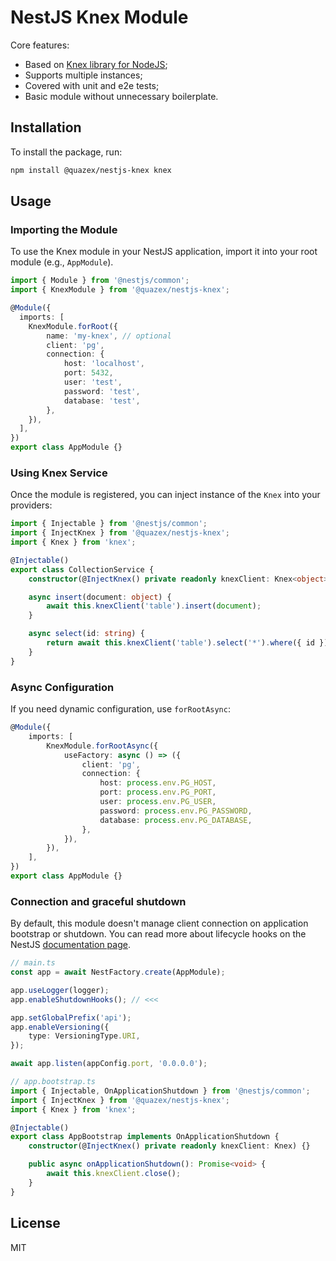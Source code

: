 # NestJS Knex Module

Core features:

- Based on [Knex library for NodeJS](https://github.com/knex/knex);
- Supports multiple instances;
- Covered with unit and e2e tests;
- Basic module without unnecessary boilerplate.

## Installation

To install the package, run:

```sh
npm install @quazex/nestjs-knex knex
```

## Usage

### Importing the Module

To use the Knex module in your NestJS application, import it into your root module (e.g., `AppModule`).

```typescript
import { Module } from '@nestjs/common';
import { KnexModule } from '@quazex/nestjs-knex';

@Module({
  imports: [
    KnexModule.forRoot({
        name: 'my-knex', // optional
        client: 'pg',
        connection: {
            host: 'localhost',
            port: 5432,
            user: 'test',
            password: 'test',
            database: 'test',
        },
    }),
  ],
})
export class AppModule {}
```

### Using Knex Service

Once the module is registered, you can inject instance of the `Knex` into your providers:

```typescript
import { Injectable } from '@nestjs/common';
import { InjectKnex } from '@quazex/nestjs-knex';
import { Knex } from 'knex';

@Injectable()
export class CollectionService {
    constructor(@InjectKnex() private readonly knexClient: Knex<object>) {}

    async insert(document: object) {
        await this.knexClient('table').insert(document);
    }

    async select(id: string) {
        return await this.knexClient('table').select('*').where({ id }).first();
    }
}
```

### Async Configuration

If you need dynamic configuration, use `forRootAsync`:

```typescript
@Module({
    imports: [
        KnexModule.forRootAsync({
            useFactory: async () => ({
                client: 'pg',
                connection: {
                    host: process.env.PG_HOST,
                    port: process.env.PG_PORT,
                    user: process.env.PG_USER,
                    password: process.env.PG_PASSWORD,
                    database: process.env.PG_DATABASE,
                },
            }),
        }),
    ],
})
export class AppModule {}
```

### Connection and graceful shutdown

By default, this module doesn't manage client connection on application bootstrap or shutdown. You can read more about lifecycle hooks on the NestJS [documentation page](https://docs.nestjs.com/fundamentals/lifecycle-events#application-shutdown). 

```typescript
// main.ts
const app = await NestFactory.create(AppModule);

app.useLogger(logger);
app.enableShutdownHooks(); // <<<

app.setGlobalPrefix('api');
app.enableVersioning({
    type: VersioningType.URI,
});

await app.listen(appConfig.port, '0.0.0.0');
```

```typescript
// app.bootstrap.ts
import { Injectable, OnApplicationShutdown } from '@nestjs/common';
import { InjectKnex } from '@quazex/nestjs-knex';
import { Knex } from 'knex';

@Injectable()
export class AppBootstrap implements OnApplicationShutdown {
    constructor(@InjectKnex() private readonly knexClient: Knex) {}

    public async onApplicationShutdown(): Promise<void> {
        await this.knexClient.close();
    }
}
```

## License

MIT
